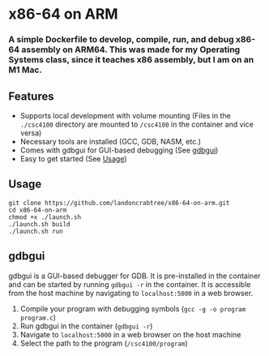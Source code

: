 # x86-64 on ARM
### A simple Dockerfile to develop, compile, run, and debug x86-64 assembly on ARM64. This was made for my Operating Systems class, since it teaches x86 assembly, but I am on an M1 Mac.

## Features
* Supports local development with volume mounting (Files in the `./csc4100` directory are mounted to `/csc4100` in the container and vice versa)
* Necessary tools are installed (GCC, GDB, NASM, etc.)
* Comes with gdbgui for GUI-based debugging (See [gdbgui](#gdbgui))
* Easy to get started (See [Usage](#usage))

## Usage
```
git clone https://github.com/landoncrabtree/x86-64-on-arm.git
cd x86-64-on-arm
chmod +x ./launch.sh
./launch.sh build
./launch.sh run
```

## gdbgui
gdbgui is a GUI-based debugger for GDB. It is pre-installed in the container and can be started by running `gdbgui -r` in the container. It is accessible from the host machine by navigating to `localhost:5000` in a web browser.
1. Compile your program with debugging symbols (`gcc -g -o program program.c`)
2. Run gdbgui in the container (`gdbgui -r`)
3. Navigate to `localhost:5000` in a web browser on the host machine
4. Select the path to the program (`/csc4100/program`)
